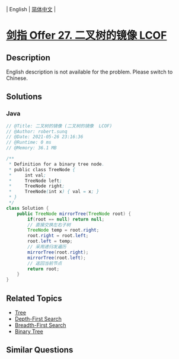 
| English | [简体中文](README.md) |

# [剑指 Offer 27. 二叉树的镜像  LCOF](https://leetcode.cn//problems/er-cha-shu-de-jing-xiang-lcof/)

## Description

English description is not available for the problem. Please switch to Chinese.

## Solutions


### Java

```Java
// @Title: 二叉树的镜像 (二叉树的镜像  LCOF)
// @Author: robert.sunq
// @Date: 2021-05-26 23:16:36
// @Runtime: 0 ms
// @Memory: 36.1 MB

/**
 * Definition for a binary tree node.
 * public class TreeNode {
 *     int val;
 *     TreeNode left;
 *     TreeNode right;
 *     TreeNode(int x) { val = x; }
 * }
 */
class Solution {
    public TreeNode mirrorTree(TreeNode root) {
        if(root == null) return null;
        // 直接交换左右子树
        TreeNode temp = root.right;
        root.right = root.left;
        root.left = temp;
        // 采用递归发遍历
        mirrorTree(root.right);
        mirrorTree(root.left);
        // 返回当前节点
        return root;
    }
}
```



## Related Topics

- [Tree](https://leetcode.cn//tag/tree)
- [Depth-First Search](https://leetcode.cn//tag/depth-first-search)
- [Breadth-First Search](https://leetcode.cn//tag/breadth-first-search)
- [Binary Tree](https://leetcode.cn//tag/binary-tree)

## Similar Questions


